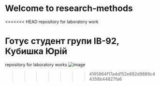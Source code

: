 # Welcome to research-methods
<<<<<<< HEAD
repository for laboratory work

Готує студент групи ІВ-92, Кубишка Юрій
=======
repository for laboratory works
![image](https://user-images.githubusercontent.com/58435432/111120129-aa4f7780-8573-11eb-9e72-9540cdade033.png)

>>>>>>> 4165864f17a4d152e882d9889c44358b44827fa6
